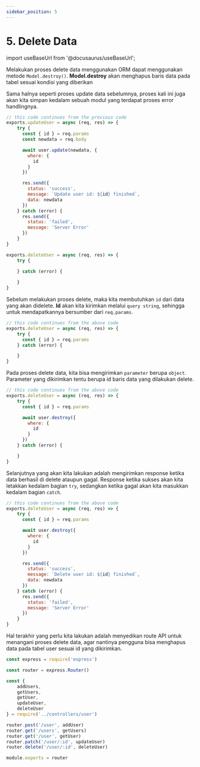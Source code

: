 ```yaml
---
sidebar_position: 5
---
```


# 5. Delete Data 

import useBaseUrl from '@docusaurus/useBaseUrl';

Melakukan proses delete data menggunakan ORM dapat menggunakan metode `Model.destroy()`. **Model.destroy** akan menghapus baris data pada tabel sesuai kondisi yang diberikan

Sama halnya seperti proses update data sebelumnya, proses kali ini juga akan kita simpan kedalam sebuah modul yang terdapat proses error handlingnya.

```js {26-33} title=user.js
// this code continues from the previous code
exports.updateUser = async (req, res) => {
    try {
      const { id } = req.params
      const newdata = req.body

      await user.update(newdata, {
        where: {
          id
        }
      })

      res.send({
        status: 'success',
        message: `Update user id: ${id} finished`,
        data: newdata
      })
    } catch (error) {
      res.send({
        status: 'failed',
        message: 'Server Error'
      })
    }
}

exports.deleteUser = async (req, res) => {
    try {
        
    } catch (error) {

    }
}
```

Sebelum melakukan proses delete, maka kita membutuhkan `id` dari data yang akan didelete. **Id** akan kita kirimkan melalui `query string`, sehingga untuk mendapatkannya bersumber dari `req.params`. 

```js {4} title=user.js
// this code continues from the above code
exports.deleteUser = async (req, res) => {
    try {
      const { id } = req.params
    } catch (error) {

    }
}
```

Pada proses delete data, kita bisa mengirimkan `parameter` berupa `object`. Parameter yang dikirimkan tentu berupa id baris data yang dilakukan delete.

```js {6-10} title=user.js
// this code continues from the above code
exports.deleteUser = async (req, res) => {
    try {
      const { id } = req.params

      await user.destroy({
        where: {
          id
        }
      })
    } catch (error) {

    }
}
```

Selanjutnya yang akan kita lakukan adalah mengirimkan response ketika data berhasil di delete ataupun gagal. Response ketika sukses akan kita letakkan kedalam bagian `try`, sedangkan ketika gagal akan kita masukkan kedalam bagian `catch`.

```js {12-16,18-22} title=user.js
// this code continues from the above code
exports.deleteUser = async (req, res) => {
    try {
      const { id } = req.params

      await user.destroy({
        where: {
          id
        }
      })

      res.send({
        status: 'success',
        message: `Delete user id: ${id} finished`,
        data: newdata
      })
    } catch (error) {
      res.send({
        status: 'failed',
        message: 'Server Error'
      })
    }
}
```

Hal terakhir yang perlu kita lakukan adalah menyedikan route API untuk menangani proses delete data, agar nantinya pengguna bisa menghapus data pada tabel user sesuai id yang dikirimkan.

```js {10,17} title=index.js
const express = require('express')

const router = express.Router()

const {
    addUsers,
    getUsers,
    getUser,
    updateUser,
    deleteUser
} = require('../controllers/user')

router.post('/user', addUser)
router.get('/users', getUsers)
router.get('/user', getUser)
router.patch('/user/:id', updateUser)
router.delete('/user/:id', deleteUser)

module.exports = router
```
